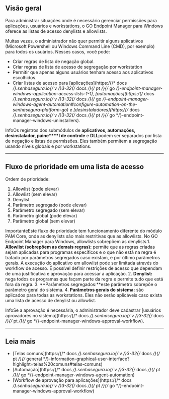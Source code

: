 ## Visão geral

Para administrar situações onde é necessário gerenciar permissões para aplicações, usuários e workstations, o GO Endpoint Manager para Windows oferece as listas de acesso denylists e allowlists.

Muitas vezes, o administrador não quer permitir alguns aplicativos (Microsoft Powershell ou Windows Command Line (CMD), por exemplo) para todos os usuários. Nesses casos, você pode:

* Criar regras de lista de negação global.
* Criar regras de lista de acesso de segregação por workstation
* Permitir que apenas alguns usuários tenham acesso aos aplicativos escolhidos.
* Criar listas de acesso para [aplicações](https:/{/* docs */}.senhasegura.io{/* v */}3-32{/* docs */}{/* pt */}{/* go */}-endpoint-manager-windows-application-access-lists-1-1), [automações](https:/{/* docs */}.senhasegura.io{/* v */}3-32{/* docs */}{/* go */}-endpoint-manager-windows-agent-automation#configure-automation-on-the-senhasegura-platform-go) e [desinstaladores](https:/{/* docs */}.senhasegura.io{/* v */}3-32{/* docs */}{/* pt */}{/* go */}-endpoint-manager-windows-uninstallers).

InfoOs registros dos submódulos de **aplicativos, a****utomaçõe****s, desinstalador, paine****l de controle** e **DLL**podem ser separados por lista de negação e listas de permissões. Eles também permitem a segregação usando níveis globais e por workstations.

---

## Fluxo de prioridade em uma l**ista de acesso**

Ordem de prioridade:

1. Allowlist (pode elevar)
2. Allowlist (sem elevar)
3. Denylist
4. Parâmetro segregado (pode elevar)
5. Parâmetro segregado (sem elevar)
6. Parâmetro global (pode elevar)
7. Parâmetro global (sem elevar)

ImportanteEste fluxo de prioridade tem funcionamento diferente do módulo PAM Core, onde as denylists são mais restritivas que as allowlists. No GO Endpoint Manager para Windows, allowlists sobrepõem as denylists.1. **Allowlist (sobrepõem as demais regras):** permite que as regras criadas sejam aplicadas para programas específicos e o que não está na regra é tratado por parâmetros segregados caso existam, e por último parâmetros gerais. A execução do aplicativo em allowlist pode ser limitada através do workflow de acesso. É possível definir restrições de acesso que dependam de uma justificativa e aprovação para acessar a aplicação.
2. **Denylist:** nega todos os programas que façam parte da regra e permite tudo que está fora da regra.
3. **Parâmetros segregados:**este parâmetro sobrepõe o parâmetro geral do sistema.
4. **Parâmetros gerais do sistema:** são aplicados para todas as workstations. Eles não serão aplicáveis caso exista uma lista de acesso de denylist ou allowlist.

InfoSe a aprovação é necessária, o administrador deve cadastrar [usuários aprovadores no sistema](https:/{/* docs */}.senhasegura.io{/* v */}3-32{/* docs */}{/* pt */}{/* go */}-endpoint-manager-windows-approval-workflow).

---

## Leia mais

* [Telas comuns](https:/{/* docs */}.senhasegura.io{/* v */}3-32{/* docs */}{/* pt */}{/* general */}-information-graphical-user-interface?highlight=telas%20comuns#telas-comuns)
* [Automação](https:/{/* docs */}.senhasegura.io{/* v */}3-32{/* docs */}{/* pt */}{/* go */}-endpoint-manager-windows-agent-automation)
* [Workflow de aprovação para aplicações](https:/{/* docs */}.senhasegura.io{/* v */}3-32{/* docs */}{/* pt */}{/* go */}-endpoint-manager-windows-approval-workflow)
